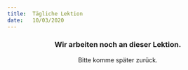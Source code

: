 ```yaml
---
title:  Tägliche Lektion
date:   10/03/2020
---
```


### <center>Wir arbeiten noch an dieser Lektion.</center>
<center>Bitte komme später zurück.</center>